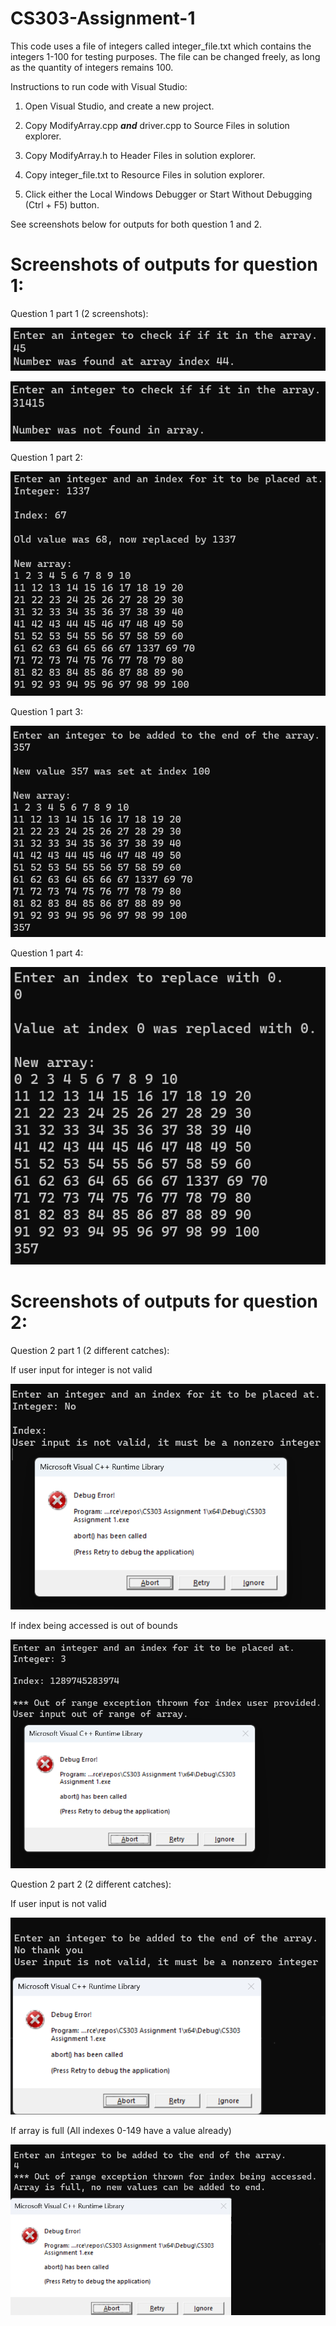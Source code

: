 # CS303-Assignment-1
This code uses a file of integers called integer_file.txt which contains the integers 1-100 for testing purposes. 
The file can be changed freely, as long as the quantity of integers remains 100.

Instructions to run code with Visual Studio:

1. Open Visual Studio, and create a new project.

2. Copy ModifyArray.cpp ***and*** driver.cpp to Source Files in solution explorer.

3. Copy ModifyArray.h to Header Files in solution explorer.

4. Copy integer_file.txt to Resource Files in solution explorer.

5. Click either the Local Windows Debugger or Start Without Debugging (Ctrl + F5) button.

See screenshots below for outputs for both question 1 and 2.

# Screenshots of outputs for question 1:

Question 1 part 1 (2 screenshots):

![Image](/screenshots/Screenshot2023-09-10093514.png?raw=true)

![Image](/screenshots/Screenshot2023-09-10093744.png?raw=true)

Question 1 part 2:

![Image](/screenshots/Screenshot2023-09-10093548.png?raw=true)

Question 1 part 3:

![Image](/screenshots/Screenshot2023-09-10093605.png?raw=true)

Question 1 part 4:

![Image](/screenshots/Screenshot2023-09-10093626.png?raw=true)

# Screenshots of outputs for question 2:

Question 2 part 1 (2 different catches):

If user input for integer is not valid

![Image](/screenshots/Screenshot2023-09-10093954.png?raw=true)

If index being accessed is out of bounds

![Image](/screenshots/Screenshot2023-09-10094043.png?raw=true)

Question 2 part 2 (2 different catches):

If user input is not valid

![Image](/screenshots/Screenshot2023-09-10094439.png?raw=true)

If array is full (All indexes 0-149 have a value already)

![Image](/screenshots/Screenshot2023-09-10094613.png?raw=true)

